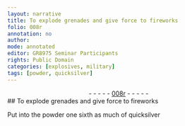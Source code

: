 ```yaml
---
layout: narrative
title: To explode grenades and give force to fireworks
folio: 008r
annotation: no
author:
mode: annotated
editor: GR8975 Seminar Participants
rights: Public Domain
categories: [explosives, military]
tags: [powder, quicksilver]
---
```


 <div class="folio" align="center">- - - - - <a href="http://gallica.bnf.fr/ark:/12148/btv1b10500001g/f21.image" target="_blank">008r</a> - - - - - </div> 
## To explode grenades and give force to fireworks

 
 <span class="activity"></span> <span class="activity"></span> Put into the <span class="material">powder</span> <span class="unit">one sixth as much</span> of <span class="material">quicksilver</span> 
 